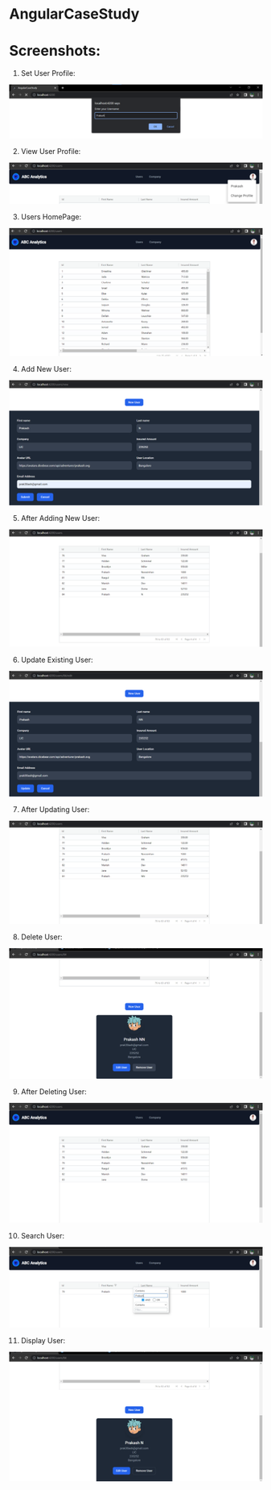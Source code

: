 # AngularCaseStudy

# Screenshots:

1. Set User Profile:

![Set Profile](screenshots/set_profile.png)

2. View User Profile:

![View Profile](screenshots/user_profile.png)

3. Users HomePage:

![HomePage](screenshots/users_homepage.png)

4. Add New User:

![Add User](screenshots/new_user.png)

5. After Adding New User:

![After Adding New User](screenshots/added_user.png)

6. Update Existing User:

![Update User](screenshots/update_user.png)

7. After Updating User:

![After Updating User](screenshots/after_update.png)

8. Delete User:

![Delete User](screenshots/remove_user.png)

9. After Deleting User:

![After Deleting User](screenshots/after_remove.png)

10. Search User:

![Search User](screenshots/search_user.png)

11. Display User:

![Display User](screenshots/display_user.png)